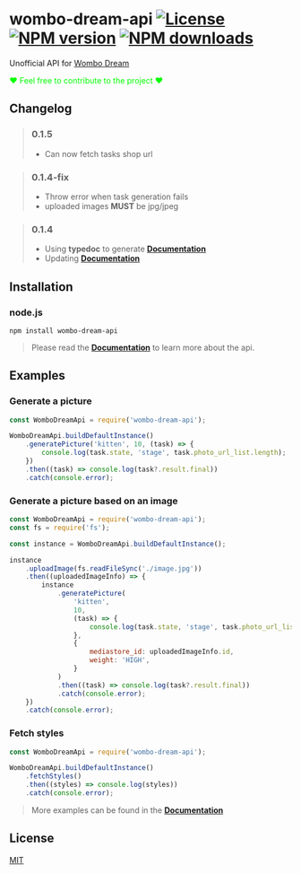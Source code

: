 # wombo-dream-api [![License][license-image]][license-url] [![NPM version][npm-image]][npm-url] [![NPM downloads][npm-downloads-image]][npm-downloads-url]

Unofficial API for [Wombo Dream](https://app.wombo.art)

<p style="color: lime;">❤ Feel free to contribute to the project ❤ </p>

## Changelog

> ### 0.1.5
>
> - Can now fetch tasks shop url

> ### 0.1.4-fix
>
> - Throw error when task generation fails
> - uploaded images **MUST** be jpg/jpeg

> ### 0.1.4
>
> - Using **typedoc** to generate **[Documentation][documentation-url]**
> - Updating **[Documentation][documentation-url]**

## Installation

### node.js

    npm install wombo-dream-api

> Please read the
> **[Documentation][documentation-url]**
> to learn more about the api.

## Examples

### Generate a picture

```javascript
const WomboDreamApi = require('wombo-dream-api');

WomboDreamApi.buildDefaultInstance()
	.generatePicture('kitten', 10, (task) => {
		console.log(task.state, 'stage', task.photo_url_list.length);
	})
	.then((task) => console.log(task?.result.final))
	.catch(console.error);
```

### Generate a picture based on an image

```javascript
const WomboDreamApi = require('wombo-dream-api');
const fs = require('fs');

const instance = WomboDreamApi.buildDefaultInstance();

instance
	.uploadImage(fs.readFileSync('./image.jpg'))
	.then((uploadedImageInfo) => {
		instance
			.generatePicture(
				'kitten',
				10,
				(task) => {
					console.log(task.state, 'stage', task.photo_url_list.length);
				},
				{
					mediastore_id: uploadedImageInfo.id,
					weight: 'HIGH',
				}
			)
			.then((task) => console.log(task?.result.final))
			.catch(console.error);
	})
	.catch(console.error);
```

### Fetch styles

```javascript
const WomboDreamApi = require('wombo-dream-api');

WomboDreamApi.buildDefaultInstance()
	.fetchStyles()
	.then((styles) => console.log(styles))
	.catch(console.error);
```

> More examples can be found in the **[Documentation][documentation-url]**

## License

[MIT](LICENSE)

[documentation-url]: https://leopoldhub.github.io/wombo-dream-api/
[license-image]: https://img.shields.io/github/license/leopoldhub/wombo-dream-api.svg
[license-url]: https://github.com/leopoldhub/wombo-dream-api/blob/master/LICENSE
[npm-image]: https://img.shields.io/npm/v/wombo-dream-api.svg
[npm-url]: https://www.npmjs.com/package/wombo-dream-api
[npm-downloads-image]: https://img.shields.io/npm/dm/wombo-dream-api.svg
[npm-downloads-url]: https://www.npmjs.com/package/wombo-dream-api
